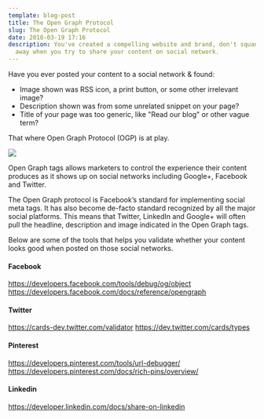 ```yaml
---
template: blog-post
title: The Open Graph Protocol
slug: The Open Graph Protocol
date: 2018-03-19 17:16
description: You've created a compelling website and brand, don't squander it
  away when you try to share your content on social network.
---
```

Have you ever posted your content to a social network & found:

- Image shown was RSS icon, a print button, or some other irrelevant image?
- Description shown was from some unrelated snippet on your page?
- Title of your page was too generic, like "Read our blog" or other vague term?

That where Open Graph Protocol (OGP) is at play.

![](https://res.cloudinary.com/mryap/image/upload/v1539625138/open-graph-logo.png)

Open Graph tags allows marketers to control the experience their content produces as it shows up on social networks including Google+, Facebook and Twitter.

The Open Graph protocol is Facebook’s standard for implementing social meta tags. It has also become de-facto standard recognized by all the major social platforms. This means that Twitter, LinkedIn and Google+ will often pull the headline, description and image indicated in the Open Graph tags.

Below are some of the tools that helps you validate whether your content looks good when posted on those social networks.

#### Facebook

https://developers.facebook.com/tools/debug/og/object
https://developers.facebook.com/docs/reference/opengraph

#### Twitter

https://cards-dev.twitter.com/validator
https://dev.twitter.com/cards/types

#### Pinterest

https://developers.pinterest.com/tools/url-debugger/
https://developers.pinterest.com/docs/rich-pins/overview/

#### Linkedin

https://developer.linkedin.com/docs/share-on-linkedin
